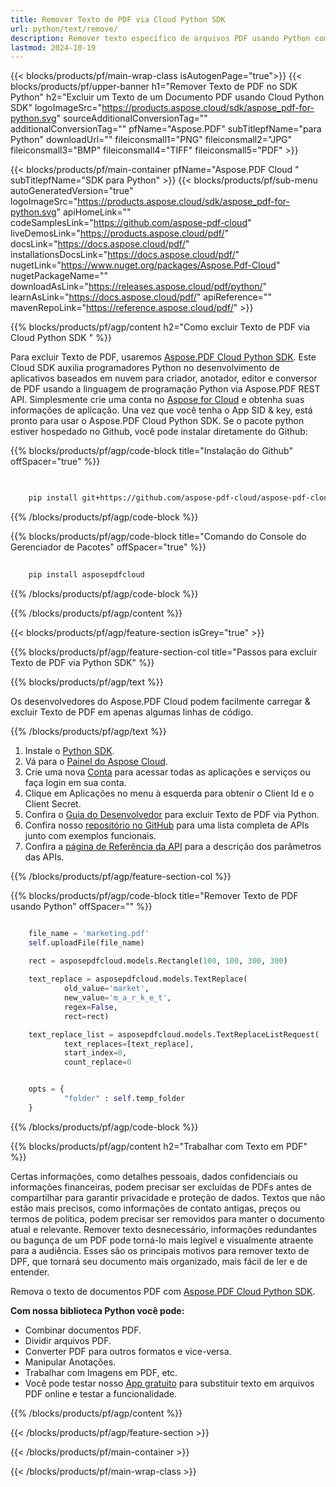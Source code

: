 ```yaml
---
title: Remover Texto de PDF via Cloud Python SDK
url: python/text/remove/
description: Remover texto específico de arquivos PDF usando Python com Aspose.PDF Cloud SDK.
lastmod: 2024-10-19
---
```


{{< blocks/products/pf/main-wrap-class isAutogenPage="true">}}
{{< blocks/products/pf/upper-banner h1="Remover Texto de PDF no SDK Python" h2="Excluir um Texto de um Documento PDF usando Cloud Python SDK" logoImageSrc="https://products.aspose.cloud/sdk/aspose_pdf-for-python.svg" sourceAdditionalConversionTag="" additionalConversionTag="" pfName="Aspose.PDF" subTitlepfName="para Python" downloadUrl="" fileiconsmall1="PNG" fileiconsmall2="JPG" fileiconsmall3="BMP" fileiconsmall4="TIFF" fileiconsmall5="PDF" >}}

{{< blocks/products/pf/main-container pfName="Aspose.PDF Cloud " subTitlepfName="SDK para Python" >}}
{{< blocks/products/pf/sub-menu autoGeneratedVersion="true" logoImageSrc="https://products.aspose.cloud/sdk/aspose_pdf-for-python.svg" apiHomeLink="" codeSamplesLink="https://github.com/aspose-pdf-cloud" liveDemosLink="https://products.aspose.cloud/pdf/" docsLink="https://docs.aspose.cloud/pdf/" installationsDocsLink="https://docs.aspose.cloud/pdf/" nugetLink="https://www.nuget.org/packages/Aspose.Pdf-Cloud" nugetPackageName="" downloadAsLink="https://releases.aspose.cloud/pdf/python/" learnAsLink="https://docs.aspose.cloud/pdf/" apiReference="" mavenRepoLink="https://reference.aspose.cloud/pdf/" >}}

{{% blocks/products/pf/agp/content h2="Como excluir Texto de PDF via Cloud Python SDK " %}}

Para excluir Texto de PDF, usaremos [Aspose.PDF Cloud Python SDK](https://products.aspose.cloud/pdf/python/). Este Cloud SDK auxilia programadores Python no desenvolvimento de aplicativos baseados em nuvem para criador, anotador, editor e conversor de PDF usando a linguagem de programação Python via Aspose.PDF REST API. Simplesmente crie uma conta no [Aspose for Cloud](https://dashboard.aspose.cloud/#/apps) e obtenha suas informações de aplicação. Una vez que você tenha o App SID & key, está pronto para usar o Aspose.PDF Cloud Python SDK. Se o pacote python estiver hospedado no Github, você pode instalar diretamente do Github:

{{% blocks/products/pf/agp/code-block title="Instalação do Github" offSpacer="true" %}}

```bash

     
    pip install git+https://github.com/aspose-pdf-cloud/aspose-pdf-cloud-python.git


```

{{% /blocks/products/pf/agp/code-block %}}

{{% blocks/products/pf/agp/code-block title="Comando do Console do Gerenciador de Pacotes" offSpacer="true" %}}

```bash
     
    pip install asposepdfcloud

```

{{% /blocks/products/pf/agp/code-block %}}

{{% /blocks/products/pf/agp/content %}}

{{< blocks/products/pf/agp/feature-section isGrey="true" >}}

{{% blocks/products/pf/agp/feature-section-col title="Passos para excluir Texto de PDF via Python SDK" %}}

{{% blocks/products/pf/agp/text %}}

Os desenvolvedores do Aspose.PDF Cloud podem facilmente carregar & excluir Texto de PDF em apenas algumas linhas de código.

{{% /blocks/products/pf/agp/text %}}

1. Instale o [Python SDK](https://pypi.org/project/asposepdfcloud/).
1. Vá para o [Painel do Aspose Cloud](https://dashboard.aspose.cloud/).
1. Crie uma nova [Conta](https://docs.aspose.cloud/display/storagecloud/Creating+and+Managing+Account) para acessar todas as aplicações e serviços ou faça login em sua conta.
1. Clique em Aplicações no menu à esquerda para obtenir o Client Id e o Client Secret.
1. Confira o [Guia do Desenvolvedor](https://docs.aspose.cloud/pdf/developer-guide/) para excluir Texto de PDF via Python.
1. Confira nosso [repositório no GitHub](https://github.com/aspose-pdf-cloud/aspose-pdf-cloud-python/) para uma lista completa de APIs junto com exemplos funcionais.
1. Confira a [página de Referência da API](https://reference.aspose.cloud/pdf/#/Document) para a descrição dos parâmetros das APIs.

{{% /blocks/products/pf/agp/feature-section-col %}}

{{% blocks/products/pf/agp/code-block title="Remover Texto de PDF usando Python" offSpacer="" %}}

```python

    file_name = 'marketing.pdf'
    self.uploadFile(file_name)
    
    rect = asposepdfcloud.models.Rectangle(100, 100, 300, 300)

    text_replace = asposepdfcloud.models.TextReplace(
            old_value='market',
            new_value='m_a_r_k_e_t',
            regex=False,
            rect=rect)

    text_replace_list = asposepdfcloud.models.TextReplaceListRequest(
            text_replaces=[text_replace],
            start_index=0,
            count_replace=0


    opts = {
            "folder" : self.temp_folder
    }
```

{{% /blocks/products/pf/agp/code-block %}}

{{% blocks/products/pf/agp/content h2="Trabalhar com Texto em PDF" %}}

Certas informações, como detalhes pessoais, dados confidenciais ou informações financeiras, podem precisar ser excluídas de PDFs antes de compartilhar para garantir privacidade e proteção de dados. Textos que não estão mais precisos, como informações de contato antigas, preços ou termos de política, podem precisar ser removidos para manter o documento atual e relevante.
Remover texto desnecessário, informações redundantes ou bagunça de um PDF pode torná-lo mais legível e visualmente atraente para a audiência.
Esses são os principais motivos para remover texto de DPF, que tornará seu documento mais organizado, mais fácil de ler e de entender.

Remova o texto de documentos PDF com [Aspose.PDF Cloud Python SDK](https://products.aspose.cloud/pdf/python/).

**Com nossa biblioteca Python você pode:**

+ Combinar documentos PDF.
+ Dividir arquivos PDF.
+ Converter PDF para outros formatos e vice-versa.
+ Manipular Anotações.
+ Trabalhar com Imagens em PDF, etc.
+ Você pode testar nosso [App gratuito](https://products.aspose.app/pdf/redaction) para substituir texto em arquivos PDF online e testar a funcionalidade.

{{% /blocks/products/pf/agp/content %}}

{{< /blocks/products/pf/agp/feature-section >}}

{{< /blocks/products/pf/main-container >}}

{{< /blocks/products/pf/main-wrap-class >}}
